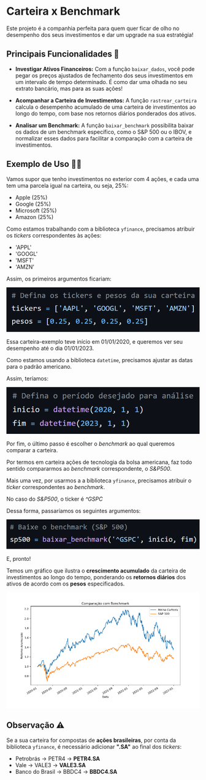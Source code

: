 # Carteira x Benchmark

Este projeto é a companhia perfeita para quem quer ficar de olho no desempenho dos seus investimentos e dar um upgrade na sua estratégia!

## Principais Funcionalidades 🔎
- **Investigar Ativos Financeiros:**
Com a função `baixar_dados`, você pode pegar os preços ajustados de fechamento dos seus investimentos em um intervalo de tempo determinado. É como dar uma olhada no seu extrato bancário, mas para as suas ações!

- **Acompanhar a Carteira de Investimentos:**
A função `rastrear_carteira` calcula o desempenho acumulado de uma carteira de investimentos ao longo do tempo, com base nos retornos diários ponderados dos ativos.

- **Analisar um Benchmark:**
A função `baixar_benchmark` possibilita baixar os dados de um benchmark específico, como o S&P 500 ou o IBOV, e normalizar esses dados para facilitar a comparação com a carteira de investimentos.

## Exemplo de Uso ✍🏻
Vamos supor que tenho investimentos no exterior com 4 ações, e cada uma tem uma parcela igual na carteira, ou seja, 25%:

- Apple (25%)
- Google (25%)
- Microsoft (25%)
- Amazon (25%)

Como estamos trabalhando com a biblioteca `yfinance`, precisamos atribuir os *tickers* correspondentes às ações:

- 'APPL'
- 'GOOGL'
- 'MSFT'
- 'AMZN'

Assim, os primeiros argumentos ficariam:

![Tickers e Pesos](image.png)

Essa carteira-exemplo teve início em 01/01/2020, e queremos ver seu desempenho até o dia 01/01/2023. 

Como estamos usando a biblioteca `datetime`, precisamos ajustar as datas para o padrão americano.

Assim, teríamos:

![Datas](image-1.png)

Por fim, o último passo é escolher o *benchmark* ao qual queremos comparar a carteira.

Por termos em carteira ações de tecnologia da bolsa americana, faz todo sentido compararmos ao *benchmark* correspondente, o *S&P500*.

Mais uma vez, por usarmos a a biblioteca `yfinance`, precisamos atribuir o *ticker* correspondentes ao *benchmark*.

No caso do *S&P500*, o ticker é *^GSPC*

Dessa forma, passaríamos os seguintes argumentos:

![Benchmark](image-2.png)

E, pronto! 

Temos um gráfico que ilustra o **crescimento acumulado** da carteira de investimentos ao longo do tempo, ponderando os **retornos diários** dos ativos de acordo com os **pesos** especificados.

![Gráfico](Figure_1.png)

## Observação ⚠️

Se a sua carteira for compostas de **ações brasileiras**, por conta da biblioteca `yfinance`, é necessário adicionar **".SA"** ao final dos *tickers*:

- Petrobrás → PETR4 → **PETR4.SA**
- Vale → VALE3 → **VALE3.SA**
- Banco do Brasil → BBDC4 → **BBDC4.SA**